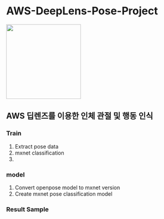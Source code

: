 # AWS-DeepLens-Pose-Project


<img width="200" src="https://user-images.githubusercontent.com/68395698/113527692-47448400-95f9-11eb-844d-408fbf3f25e8.png">

## AWS 딥렌즈를 이용한 인체 관절 및 행동 인식


### Train
1. Extract pose data
2. mxnet classification
3.

### model
1. Convert openpose model to mxnet version
2. Create mxnet pose classification model

### Result Sample
